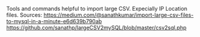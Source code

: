 Tools and commands helpful to import large CSV.
Expecially IP Location files.
Sources:
https://medium.com/@sanathkumar/import-large-csv-files-to-mysql-in-a-minute-e6d639b790ab
https://github.com/sanathp/largeCSV2mySQL/blob/master/csv2sql.php
